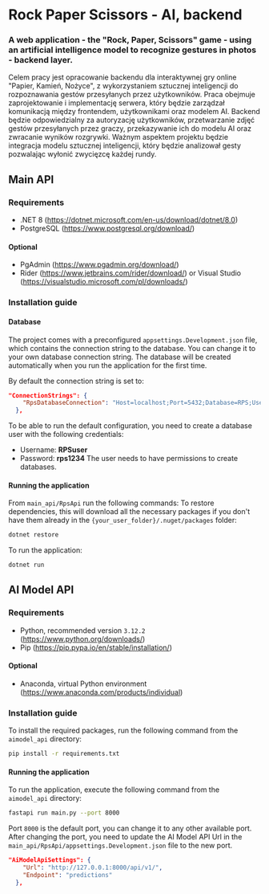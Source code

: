 # Rock Paper Scissors - AI, backend
### A web application - the "Rock, Paper, Scissors" game - using an artificial intelligence model to recognize gestures in photos - backend layer.
Celem pracy jest opracowanie backendu dla interaktywnej gry online "Papier, Kamień, Nożyce", z wykorzystaniem sztucznej inteligencji do rozpoznawania gestów przesyłanych przez użytkowników. Praca obejmuje zaprojektowanie i implementację serwera, który będzie zarządzał komunikacją między frontendem, użytkownikami oraz modelem AI. Backend będzie odpowiedzialny za autoryzację użytkowników, przetwarzanie zdjęć gestów przesyłanych przez graczy, przekazywanie ich do modelu AI oraz zwracanie wyników rozgrywki. Ważnym aspektem projektu będzie integracja modelu sztucznej inteligencji, który będzie analizował gesty pozwalając wyłonić zwycięzcę każdej rundy.

## Main API
### Requirements
- .NET 8 (https://dotnet.microsoft.com/en-us/download/dotnet/8.0)
- PostgreSQL (https://www.postgresql.org/download/)
#### Optional
- PgAdmin (https://www.pgadmin.org/download/)
- Rider (https://www.jetbrains.com/rider/download/) or Visual Studio (https://visualstudio.microsoft.com/pl/downloads/)
### Installation guide

#### Database
The project comes with a preconfigured `appsettings.Development.json` file, which contains the connection string to the database. You can change it to your own database connection string. The database will be created automatically when you run the application for the first time.

By default the connection string is set to:
```json
"ConnectionStrings": {
    "RpsDatabaseConnection": "Host=localhost;Port=5432;Database=RPS;Username=RPSuser;Password=rps1234;"
  },
```
To be able to run the default configuration, you need to create a database user with the following credentials:
- Username: **RPSuser**
- Password: **rps1234**
The user needs to have permissions to create databases.
#### Running the application
From `main_api/RpsApi` run the following commands:
To restore dependencies, this will download all the necessary packages if you don't have them already in the `{your_user_folder}/.nuget/packages` folder:
```bash
dotnet restore
``` 
To run the application:
```bash
dotnet run
``` 

## AI Model API
### Requirements
- Python, recommended version `3.12.2` (https://www.python.org/downloads/)
- Pip (https://pip.pypa.io/en/stable/installation/)
#### Optional
- Anaconda, virtual Python environment (https://www.anaconda.com/products/individual)
### Installation guide
To install the required packages, run the following command from the `aimodel_api` directory:
```bash
pip install -r requirements.txt
```
#### Running the application
To run the application, execute the following command from the `aimodel_api` directory:
```bash
fastapi run main.py --port 8000
```
Port `8000` is the default port, you can change it to any other available port. After changing the port, you need to update the AI Model API Url in the `main_api/RpsApi/appsettings.Development.json` file to the new port.
```json
"AiModelApiSettings": {
    "Url": "http://127.0.0.1:8000/api/v1/",
    "Endpoint": "predictions"
  },
```
